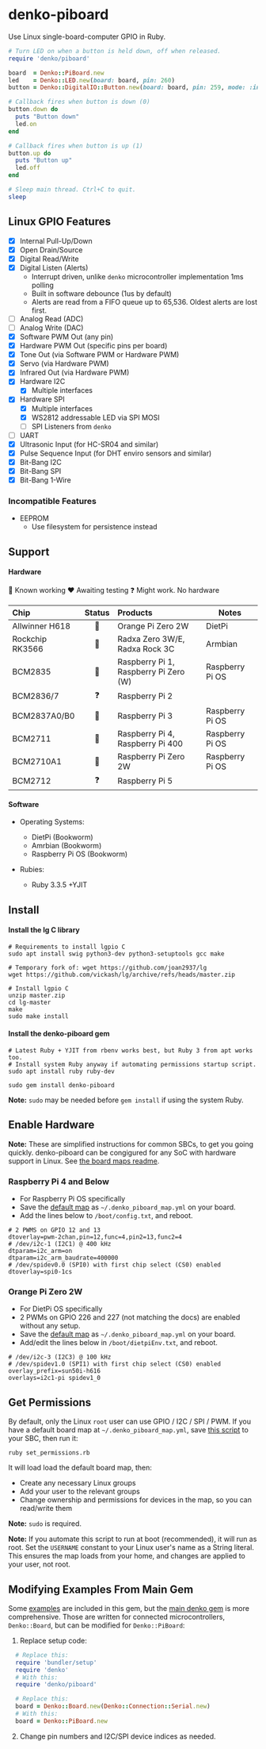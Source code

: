 # denko-piboard

Use Linux single-board-computer GPIO in Ruby.

```ruby
# Turn LED on when a button is held down, off when released.
require 'denko/piboard'

board  = Denko::PiBoard.new
led    = Denko::LED.new(board: board, pin: 260)
button = Denko::DigitalIO::Button.new(board: board, pin: 259, mode: :input_pullup)

# Callback fires when button is down (0)
button.down do
  puts "Button down"
  led.on
end

# Callback fires when button is up (1)
button.up do
  puts "Button up"
  led.off
end

# Sleep main thread. Ctrl+C to quit.
sleep
```

## Linux GPIO Features
- [x] Internal Pull-Up/Down
- [x] Open Drain/Source
- [x] Digital Read/Write
- [x] Digital Listen (Alerts)
  - Interrupt driven, unlike `denko` microcontroller implementation 1ms polling
  - Built in software debounce (1us by default)
  - Alerts are read from a FIFO queue up to 65,536. Oldest alerts are lost first.
- [ ] Analog Read (ADC)
- [ ] Analog Write (DAC)
- [x] Software PWM Out (any pin)
- [x] Hardware PWM Out (specific pins per board)
- [x] Tone Out (via Software PWM or Hardware PWM)
- [x] Servo (via Hardware PWM)
- [x] Infrared Out (via Hardware PWM)
- [x] Hardware I2C
  - [x] Multiple interfaces
- [x] Hardware SPI
  - [x] Multiple interfaces
  - [x] WS2812 addressable LED via SPI MOSI
  - [ ] SPI Listeners from `denko`
- [ ] UART
- [x] Ultrasonic Input (for HC-SR04 and similar)
- [x] Pulse Sequence Input (for DHT enviro sensors and similar)
- [x] Bit-Bang I2C
- [x] Bit-Bang SPI
- [x] Bit-Bang 1-Wire

### Incompatible Features
- EEPROM
  - Use filesystem for persistence instead

## Support

#### Hardware

:green_heart: Known working
:heart: Awaiting testing
:question: Might work. No hardware

|    Chip           | Status          | Products                               | Notes |
| :--------         | :------:        | :----------------------                |------ |
| Allwinner H618    | :green_heart:   | Orange Pi Zero 2W                      | DietPi
| Rockchip RK3566   | :green_heart:   | Radxa Zero 3W/E, Radxa Rock 3C         | Armbian
| BCM2835           | :green_heart:   | Raspberry Pi 1, Raspberry Pi Zero (W)  | Raspberry Pi OS
| BCM2836/7         | :question:      | Raspberry Pi 2                         |
| BCM2837A0/B0      | :green_heart:   | Raspberry Pi 3                         | Raspberry Pi OS
| BCM2711           | :green_heart:   | Raspberry Pi 4, Raspberry Pi 400       | Raspberry Pi OS
| BCM2710A1         | :green_heart:   | Raspberry Pi Zero 2W                   | Raspberry Pi OS
| BCM2712           | :question:      | Raspberry Pi 5                         |

#### Software

- Operating Systems:
  - DietPi (Bookworm)
  - Amrbian (Bookworm)
  - Raspberry Pi OS (Bookworm)

- Rubies:
  - Ruby 3.3.5 +YJIT

## Install

#### Install the lg C library
```console
# Requirements to install lgpio C
sudo apt install swig python3-dev python3-setuptools gcc make

# Temporary fork of: wget https://github.com/joan2937/lg
wget https://github.com/vickash/lg/archive/refs/heads/master.zip

# Install lgpio C
unzip master.zip
cd lg-master
make
sudo make install
```

#### Install the denko-piboard gem
```console
# Latest Ruby + YJIT from rbenv works best, but Ruby 3 from apt works too.
# Install system Ruby anyway if automating permissions startup script.
sudo apt install ruby ruby-dev

sudo gem install denko-piboard
```
**Note:** `sudo` may be needed before `gem install` if using the system Ruby.

## Enable Hardware

**Note:** These are simplified instructions for common SBCs, to get you going quickly. denko-piboard can be congigured for any SoC with hardware support in Linux. See [the board maps readme](board_maps/README.md).

### Raspberry Pi 4 and Below
- For Raspberry Pi OS specifically
- Save the [default map](board_maps/raspberry_pi.yml) as `~/.denko_piboard_map.yml` on your board.
- Add the lines below to `/boot/config.txt`, and reboot.

```
# 2 PWMS on GPIO 12 and 13
dtoverlay=pwm-2chan,pin=12,func=4,pin2=13,func2=4
# /dev/i2c-1 (I2C1) @ 400 kHz
dtparam=i2c_arm=on
dtparam=i2c_arm_baudrate=400000
# /dev/spidev0.0 (SPI0) with first chip select (CS0) enabled
dtoverlay=spi0-1cs
```

### Orange Pi Zero 2W
- For DietPi OS specifically
- 2 PWMs on GPIO 226 and 227 (not matching the docs) are enabled without any setup.
- Save the [default map](board_maps/orange_pi_zero_2w.yml) as `~/.denko_piboard_map.yml` on your board.
- Add/edit the lines below in `/boot/dietpiEnv.txt`, and reboot.

```
# /dev/i2c-3 (I2C3) @ 100 kHz
# /dev/spidev1.0 (SPI1) with first chip select (CS0) enabled
overlay_prefix=sun50i-h616
overlays=i2c1-pi spidev1_0
```

## Get Permissions
By default, only the Linux `root` user can use GPIO / I2C / SPI / PWM. If you have a default board map at `~/.denko_piboard_map.yml`, save [this script](scripts/set_permissions.rb) to your SBC, then run it:

```console
ruby set_permissions.rb
```

It will load load the default board map, then:
- Create any necessary Linux groups
- Add your user to the relevant groups
- Change ownership and permissions for devices in the map, so you can read/write them

**Note:** `sudo` is required.

**Note:** If you automate this script to run at boot (recommended), it will run as root. Set the `USERNAME` constant to your Linux user's name as a String literal. This ensures the map loads from your home, and changes are applied to your user, not root.

## Modifying Examples From Main Gem
Some [examples](examples) are included in this gem, but the [main denko gem](https://github.com/denko-rb/denko/tree/master/examples) is more comprehensive. Those are written for connected microcontrollers, `Denko::Board`, but can be modified for `Denko::PiBoard`:

1. Replace setup code:
  ```ruby
    # Replace this:
    require 'bundler/setup'
    require 'denko'
    # With this:
    require 'denko/piboard'

    # Replace this:
    board = Denko::Board.new(Denko::Connection::Serial.new)
    # With this:
    board = Denko::PiBoard.new
  ```

2. Change pin numbers and I2C/SPI device indices as needed.

